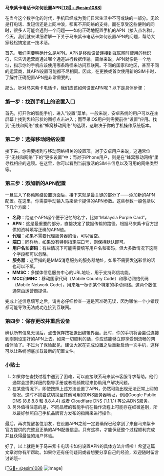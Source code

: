 **马来紫卡电话卡如何设置APN[[TG💪+ @esim1088](https://t.me/s/esim1088)]**

在当今这个数字化的时代，手机已经成为我们日常生活中不可或缺的一部分。无论是打电话、发短信还是上网冲浪，都离不开网络的支持。而在享受这些便利的同时，很多人可能会遇到一个问题——如何正确地配置手机的APN（接入点名称）。今天，我们就来详细讲解一下关于马来紫卡电话卡如何设置APN的问题，帮助大家轻松搞定这一技术活。

首先，我们需要明确什么是APN。APN是移动设备连接到互联网时使用的标识符，它告诉运营商通过哪个通道进行数据传输。简单来说，APN就像是一个地址，指示你的手机应该使用哪条路径来访问互联网。不同的国家和地区，甚至不同的运营商，其APN设置可能都不尽相同。因此，在更换或首次使用新的SIM卡时，了解并正确配置APN是非常重要的。

那么，针对马来紫卡电话卡，我们应该如何设置APN呢？以下是具体步骤：

### 第一步：找到手机上的设置入口

首先，打开你的智能手机，进入“设置”菜单。一般来说，安卓系统的用户可以在主屏幕上找到齿轮形状的图标点击进入；而苹果iOS用户则需要前往“设置”应用。找到“无线和网络”或者“蜂窝移动网络”的选项，这取决于你的手机操作系统版本。

### 第二步：选择移动网络设置

接下来，你需要找到与移动网络相关的设置项。对于安卓用户来说，这通常位于“无线和网络”下的“更多设置”中；而对于iPhone用户，则是在“蜂窝移动网络”里寻找相应的选项。在这里，你可以看到当前激活的SIM卡信息以及可用的网络类型等。

### 第三步：添加新的APN配置

一旦进入了移动网络设置页面后，接下来就是最关键的部分了——添加新的APN配置。在这里，你需要手动输入马来紫卡提供的APN参数。这些参数一般包括以下几个方面：
- **名称**：给这个APN起个便于记忆的名字，比如“Malaysia Purple Card”。
- **APN**：这是最重要的部分，直接决定了数据传输的路径。根据马来紫卡官方提供的资料填写正确的APN值。
- **代理**：如果不需要代理服务器的话，可以留空。
- **端口**：同样地，如果没有特别指定端口号，则保持默认即可。
- **用户名**和**密码**：有些情况下可能需要填写用户名和密码，但大多数情况下这两个字段都可以忽略。
- **服务器**：这里指的是MMS消息服务的服务器地址，如果不需要发送彩信的话也可以不填。
- **MMSC**：多媒体信息服务中心的URL地址，用于支持彩信功能。
- **MCC**和**MNC**：移动国家代码（Mobile Country Code）和移动网络代码（Mobile Network Code），用来唯一标识某个特定的移动网络。这两个数值通常由运营商提供。

完成上述信息填写之后，请务必仔细检查一遍是否准确无误，因为哪怕一个小错误都可能导致无法成功连接到互联网。

### 第四步：保存更改并重启设备

确认所有信息无误后，点击保存按钮退出编辑界面。此时，你的手机将会尝试连接到刚刚设定好的APN上去。如果一切顺利的话，你应该能够立即享受到流畅的网络体验了。不过为了保险起见，建议大家在完成设置之后重新启动一次手机，这样可以让系统彻底加载最新的配置文件。

### 小贴士

1. 如果你在查找过程中遇到了困难，可以直接联系马来紫卡客服寻求帮助。他们通常会提供详细的指导手册或者视频教程来协助用户解决问题。
2. 在某些情况下，即使按照上述方法设置了APN，仍然可能出现无法正常上网的情况。这时不妨尝试切换至其他可用的DNS服务器地址，例如Google Public DNS (8.8.8.8 和 8.8.4.4) 或者 Cloudflare DNS (1.1.1.1) 等公共DNS服务。
3. 另外值得注意的是，不同品牌的智能手机在操作流程上可能存在细微差别，所以最好参照自己手机品牌官方发布的指南来进行操作。

最后，再次提醒各位朋友，在设置APN之前一定要确保已经拿到了来自马来紫卡官方提供的完整且正确的APN配置信息。只有这样，才能保证整个过程顺利完成并且获得最佳的用户体验。

好了，以上就是关于马来紫卡电话卡如何设置APN的具体方法介绍啦！希望这篇文章对你有所帮助。如果你还有任何疑问或者想要分享自己的经验，欢迎随时留言讨论哦~ 

[[TG💪+ @esim1088](https://t.me/s/esim1088) ![Image](https://i.postimg.cc/4NQfJmqS/Snipaste-2025-05-13-00-14-12.png)]